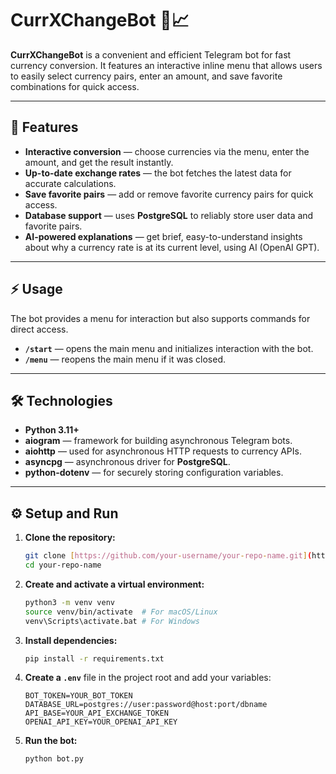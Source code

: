 # CurrXChangeBot 💸📈

**CurrXChangeBot** is a convenient and efficient Telegram bot for fast currency conversion. It features an interactive inline menu that allows users to easily select currency pairs, enter an amount, and save favorite combinations for quick access.

---

## 🚀 Features

- **Interactive conversion** — choose currencies via the menu, enter the amount, and get the result instantly.  
- **Up-to-date exchange rates** — the bot fetches the latest data for accurate calculations.  
- **Save favorite pairs** — add or remove favorite currency pairs for quick access.  
- **Database support** — uses **PostgreSQL** to reliably store user data and favorite pairs.
- **AI-powered explanations** — get brief, easy-to-understand insights about why a currency rate is at its current level, using AI (OpenAI GPT).
---

## ⚡ Usage

The bot provides a menu for interaction but also supports commands for direct access.

- **`/start`** — opens the main menu and initializes interaction with the bot.  
- **`/menu`** — reopens the main menu if it was closed.

---

## 🛠️ Technologies

- **Python 3.11+**  
- **aiogram** — framework for building asynchronous Telegram bots.  
- **aiohttp** — used for asynchronous HTTP requests to currency APIs.  
- **asyncpg** — asynchronous driver for **PostgreSQL**.  
- **python-dotenv** — for securely storing configuration variables.

---

## ⚙️ Setup and Run

1.  **Clone the repository:**
    ```bash
    git clone [https://github.com/your-username/your-repo-name.git](https://github.com/your-username/your-repo-name.git)
    cd your-repo-name
    ```
2.  **Create and activate a virtual environment:**
    ```bash
    python3 -m venv venv
    source venv/bin/activate  # For macOS/Linux
    venv\Scripts\activate.bat # For Windows
    ```
3.  **Install dependencies:**
    ```bash
    pip install -r requirements.txt
    ```
4.  **Create a `.env`** file in the project root and add your variables:
    ```
    BOT_TOKEN=YOUR_BOT_TOKEN
    DATABASE_URL=postgres://user:password@host:port/dbname
    API_BASE=YOUR_API_EXCHANGE_TOKEN
    OPENAI_API_KEY=YOUR_OPENAI_API_KEY
    ```
5.  **Run the bot:**
    ```bash
    python bot.py
    ```
